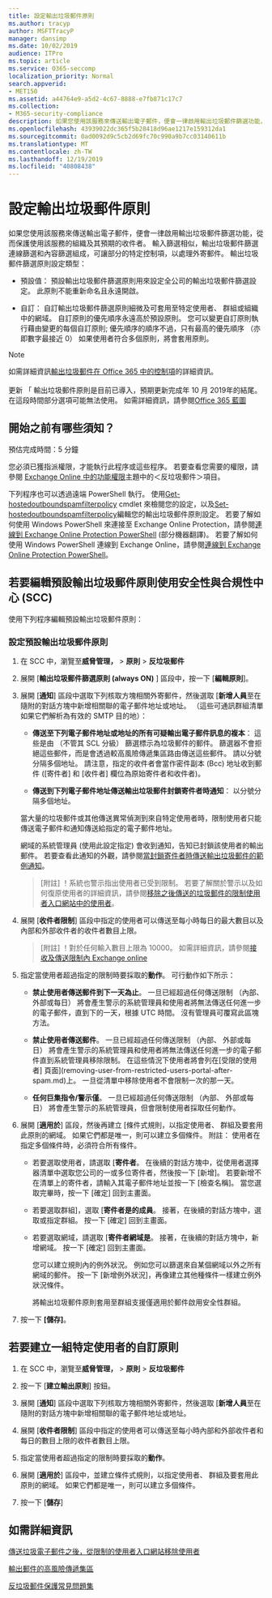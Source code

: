 ```yaml
---
title: 設定輸出垃圾郵件原則
ms.author: tracyp
author: MSFTTracyP
manager: dansimp
ms.date: 10/02/2019
audience: ITPro
ms.topic: article
ms.service: O365-seccomp
localization_priority: Normal
search.appverid:
- MET150
ms.assetid: a44764e9-a5d2-4c67-8888-e7fb871c17c7
ms.collection:
- M365-security-compliance
description: 如果您使用該服務來傳送輸出電子郵件，便會一律啟用輸出垃圾郵件篩選功能，從而保護使用該服務的組織及其預期的收件者。
ms.openlocfilehash: 43939022dc365f5b28418d96ae1217e159312da1
ms.sourcegitcommit: 0ad0092d9c5cb2d69fc70c990a9b7cc03140611b
ms.translationtype: MT
ms.contentlocale: zh-TW
ms.lasthandoff: 12/19/2019
ms.locfileid: "40808438"
---
```

# <a name="configure-the-outbound-spam-policy"></a>設定輸出垃圾郵件原則

如果您使用該服務來傳送輸出電子郵件，便會一律啟用輸出垃圾郵件篩選功能，從而保護使用該服務的組織及其預期的收件者。 輸入篩選相似，輸出垃圾郵件篩選連線篩選和內容篩選組成，可讓部分的特定控制項，以處理外寄郵件。 輸出垃圾郵件篩選原則設定類型：

- 預設值： 預設輸出垃圾郵件篩選原則用來設定全公司的輸出垃圾郵件篩選設定。 此原則不能重新命名且永遠開啟。

- 自訂： 自訂輸出垃圾郵件篩選原則細微及可套用至特定使用者、 群組或組織中的網域。 自訂原則的優先順序永遠高於預設原則。 您可以變更自訂原則執行藉由變更的每個自訂原則; 優先順序的順序不過，只有最高的優先順序 （亦即數字最接近 0） 如果使用者符合多個原則，將會套用原則。

> [!NOTE]
> 如需詳細資訊[輸出垃圾郵件在 Office 365 中的控制項](https://docs.microsoft.com/office365/securitycompliance/outbound-spam-controls)的詳細資訊。 <br><br> 更新 「 輸出垃圾郵件原則是目前已導入，預期更新完成年 10 月 2019年的結尾。 在這段時間部分選項可能無法使用。  如需詳細資訊，請參閱[Office 365 藍圖](https://www.microsoft.com/microsoft-365/roadmap?featureid=54125) 

## <a name="what-do-you-need-to-know-before-you-begin"></a>開始之前有哪些須知？
<a name="sectionSection0"> </a>

預估完成時間：5 分鐘

您必須已獲指派權限，才能執行此程序或這些程序。 若要查看您需要的權限，請參閱 [Exchange Online 中的功能權限](https://docs.microsoft.com/exchange/permissions-exo/feature-permissions)主題中的＜反垃圾郵件＞項目。

下列程序也可以透過遠端 PowerShell 執行。 使用[Get-hostedoutboundspamfilterpolicy](https://docs.microsoft.com/powershell/module/exchange/antispam-antimalware/get-hostedoutboundspamfilterpolicy) cmdlet 來檢閱您的設定，以及[Set-hostedoutboundspamfilterpolicy](https://docs.microsoft.com/powershell/module/exchange/antispam-antimalware/set-hostedoutboundspamfilterpolicy)編輯您的輸出垃圾郵件原則設定。 若要了解如何使用 Windows PowerShell 來連接至 Exchange Online Protection，請參閱[連線到 Exchange Online Protection PowerShell](https://docs.microsoft.com/powershell/exchange/exchange-eop/connect-to-exchange-online-protection-powershell) (部分機器翻譯)。 若要了解如何使用 Windows PowerShell 連線到 Exchange Online，請參閱[連線到 Exchange Online Protection PowerShell](https://docs.microsoft.com/powershell/exchange/exchange-online/connect-to-exchange-online-powershell/connect-to-exchange-online-powershell)。

## <a name="use-the-security-and-compliance-center-scc-to-edit-the-default-outbound-spam-policy"></a>若要編輯預設輸出垃圾郵件原則使用安全性與合規性中心 (SCC)

使用下列程序編輯預設輸出垃圾郵件原則：

### <a name="to-configure-the-default-outbound-spam-policy"></a>設定預設輸出垃圾郵件原則

1. 在 SCC 中，瀏覽至**威脅管理，** \> **原則** \> **反垃圾郵件**

2. 展開 [**輸出垃圾郵件篩選原則 (always ON)** ] 區段中，按一下 [**編輯原則**]。

3. 展開 [**通知**] 區段中選取下列核取方塊相關外寄郵件，然後選取 [**新增人員**至在隨附的對話方塊中新增相關聯的電子郵件地址或地址。 （這些可通訊群組清單如果它們解析為有效的 SMTP 目的地）：

   - **傳送至下列電子郵件地址或地址的所有可疑輸出電子郵件訊息的複本**： 這些是由 （不管其 SCL 分級） 篩選標示為垃圾郵件的郵件。 篩選器不會拒絕這些郵件，而是會透過較高風險傳遞集區路由傳送這些郵件。 請以分號分隔多個地址。 請注意，指定的收件者會當作密件副本 (Bcc) 地址收到郵件 ([寄件者] 和 [收件者] 欄位為原始寄件者和收件者)。

   - **傳送到下列電子郵件地址傳送輸出垃圾郵件封鎖寄件者時通知**： 以分號分隔多個地址。

   當大量的垃圾郵件或其他傳送異常偵測到來自特定使用者時，限制使用者只能傳送電子郵件和通知傳送給指定的電子郵件地址。

   網域的系統管理員 (使用此設定指定) 會收到通知，告知已封鎖該使用者的輸出郵件。  若要查看此通知的外觀，請參閱[當封鎖寄件者時傳送輸出垃圾郵件的範例通知](sample-notification-when-a-sender-is-blocked-sending-outbound-spam.md)。

   > [附註] ！系統也警示指出使用者已受到限制。  若要了解關於警示以及如何復原使用者的詳細資訊，請參閱[移除之後傳送的垃圾郵件的限制使用者入口網站中的使用者](removing-user-from-restricted-users-portal-after-spam.md)。

4. 展開 [**收件者限制**] 區段中指定的使用者可以傳送至每小時每日的最大數目以及內部和外部收件者的收件者數目上限。

    > [附註] ！對於任何輸入數目上限為 10000。  如需詳細資訊，請參閱[接收及傳送限制內 Exchange online](https://docs.microsoft.com/office365/servicedescriptions/exchange-online-service-description/exchange-online-limits#receiving-and-sending-limits)

7. 指定當使用者超過指定的限制時要採取的**動作**。  可行動作如下所示：
    * **禁止使用者傳送郵件到下一天為止**。  一旦已經超過任何傳送限制 （內部、 外部或每日） 將會產生警示的系統管理員和使用者將無法傳送任何進一步的電子郵件，直到下的一天，根據 UTC 時間。 沒有管理員可覆寫此區塊方法。

    * **禁止使用者傳送郵件**。  一旦已經超過任何傳送限制 （內部、 外部或每日） 將會產生警示的系統管理員和使用者將無法傳送任何進一步的電子郵件直到系統管理員移除限制。  在這些情況下使用者將會列在[受限的使用者] 頁面](removing-user-from-restricted-users-portal-after-spam.md)上。  一旦從清單中移除使用者不會限制一次的那一天。

    * **任何巨集指令/警示僅**。 一旦已經超過任何傳送限制 （內部、 外部或每日） 將會產生警示的系統管理員，但會限制使用者採取任何動作。

6. 展開 [**適用於**] 區段，然後再建立 [條件式規則，以指定使用者、 群組及要套用此原則的網域。 如果它們都是唯一，則可以建立多個條件。  附註： 使用者在指定多個條件時，必須符合所有條件。  

      * 若要選取使用者，請選取 [**寄件者**。 在後續的對話方塊中，從使用者選擇器清單中選取您公司的一或多位寄件者，然後按一下 [新增]。 若要新增不在清單上的寄件者，請輸入其電子郵件地址並按一下 [檢查名稱]。 當您選取完畢時，按一下 [確定] 回到主畫面。

      * 若要選取群組]，選取 [**寄件者是的成員**。 接著，在後續的對話方塊中，選取或指定群組。 按一下 [確定] 回到主畫面。

      * 若要選取網域，請選取 [**寄件者網域是**。 接著，在後續的對話方塊中，新增網域。 按一下 [確定] 回到主畫面。

        您可以建立規則內的例外狀況。 例如您可以篩選來自某個網域以外之所有網域的郵件。 按一下 [新增例外狀況]，再像建立其他種條件一樣建立例外狀況條件。

        將輸出垃圾郵件原則套用至群組支援僅適用於郵件啟用安全性群組。

7. 按一下 **[儲存]**。

## <a name="to-create-a-custom-policy-for-a-specific-set-of-users"></a>若要建立一組特定使用者的自訂原則
1. 在 SCC 中，瀏覽至**威脅管理，** \> **原則** \> **反垃圾郵件**

2. 按一下 [**建立輸出原則**] 按鈕。

3. 展開 [**通知**] 區段中選取下列核取方塊相關外寄郵件，然後選取 [**新增人員**至在隨附的對話方塊中新增相關聯的電子郵件地址或地址。

4. 展開 [**收件者限制**] 區段中指定的使用者可以傳送至每小時內部和外部收件者和每日的數目上限的收件者數目上限。

7. 指定當使用者超過指定的限制時要採取的**動作**。

6. 展開 [**適用於**] 區段中，並建立條件式規則，以指定使用者、 群組及要套用此原則的網域。 如果它們都是唯一，則可以建立多個條件。  

8. 按一下 [**儲存**]

## <a name="for-more-information"></a>如需詳細資訊

[傳送垃圾電子郵件之後，從限制的使用者入口網站移除使用者](https://docs.microsoft.com/office365/SecurityCompliance/removing-user-from-restricted-users-portal-after-spam)

[輸出郵件的高風險傳遞集區](high-risk-delivery-pool-for-outbound-messages.md)

[反垃圾郵件保護常見問題集](anti-spam-protection-faq.md)

